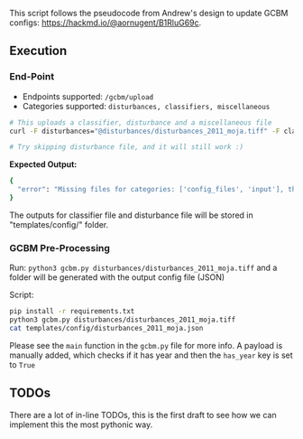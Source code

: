 This script follows the pseudocode from Andrew's design to update GCBM configs: https://hackmd.io/@aornugent/B1RluG69c.

## Execution

### End-Point

* Endpoints supported: `/gcbm/upload`
* Categories supported: `disturbances, classifiers, miscellaneous`

```bash
# This uploads a classifier, disturbance and a miscellaneous file
curl -F disturbances="@disturbances/disturbances_2011_moja.tiff" -F classifiers="@classifiers/Classifier1_moja.tiff" http://localhost:8080/gcbm/upload

# Try skipping disturbance file, and it will still work :)
```

**Expected Output:**

```bash
{
  "error": "Missing files for categories: ['config_files', 'input'], they are required for the simulation to run"
}
```

The outputs for classifier file and disturbance file will be stored in "templates/config/" folder.

### GCBM Pre-Processing

Run: `python3 gcbm.py disturbances/disturbances_2011_moja.tiff` and a folder will be generated with the output config file (JSON)

Script:

```bash
pip install -r requirements.txt
python3 gcbm.py disturbances/disturbances_2011_moja.tiff
cat templates/config/disturbances_2011_moja.json
```

Please see the `main` function in the `gcbm.py` file for more info. A payload is manually added, which checks if it has year and then the `has_year` key is set to `True`

## TODOs

There are a lot of in-line TODOs, this is the first draft to see how we can implement this the most pythonic way.